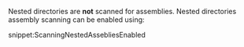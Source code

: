 Nested directories are  **not** scanned for assemblies. Nested directories assembly scanning can be enabled using:

snippet:ScanningNestedAssebliesEnabled